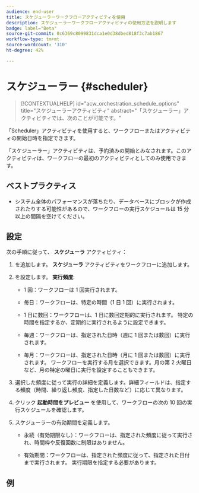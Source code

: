 ```yaml
---
audience: end-user
title: スケジューラーワークフローアクティビティを使用
description: スケジューラーワークフローアクティビティの使用方法を説明します
badge: label="Beta"
source-git-commit: 0c6369c8099831dca1e0d38dbed818f3c7ab1867
workflow-type: tm+mt
source-wordcount: '310'
ht-degree: 42%

---
```



# スケジューラー {#scheduler}

>[!CONTEXTUALHELP]
>id="acw_orchestration_schedule_options"
>title="スケジューラーアクティビティ"
>abstract="「スケジューラー」アクティビティでは、次のことが可能です。"

「Scheduler」アクティビティを使用すると、ワークフローまたはアクティビティの開始日時を指定できます。

「スケジューラー」アクティビティは、予約済みの開始とみなされます。このアクティビティは、ワークフローの最初のアクティビティとしてのみ使用できます。

## ベストプラクティス

* システム全体のパフォーマンスが落ちたり、データベースにブロックが作成されたりする可能性があるので、ワークフローの実行スケジュールは 15 分以上の間隔を空けてください。

## 設定

次の手順に従って、 **スケジューラ** アクティビティ：

1. を追加します。 **スケジューラ** アクティビティをワークフローに追加します。

1. を設定します。 **実行頻度**:

   * 1 回：ワークフローは 1 回実行されます。

   * 毎日：ワークフローは、特定の時間（1 日 1 回）に実行されます。

   * 1 日に数回：ワークフローは、1 日に数回定期的に実行されます。 特定の時間を指定するか、定期的に実行されるように設定できます。

   * 毎週：ワークフローは、指定された日時（週に 1 回または数回）に実行されます。

   * 毎月：ワークフローは、指定された日時（月に 1 回または数回）に実行されます。 ワークフローを実行する月を選択できます。月の第 2 火曜日など、月の特定の曜日に実行を設定することもできます。
1. 選択した頻度に従って実行の詳細を定義します。詳細フィールドは、指定する頻度（時間、繰り返し頻度、指定した日数など）に応じて異なります。

1. クリック **起動時間をプレビュー** を使用して、ワークフローの次の 10 回の実行スケジュールを確認します。

1. スケジューラーの有効期間を定義します。

   * 永続（有効期限なし）：ワークフローは、指定された頻度に従って実行され、時間枠や反復回数に制限はありません。

   * 有効期間：ワークフローは、指定された頻度に従って、指定された日付まで実行されます。 実行期限を指定する必要があります。

## 例


